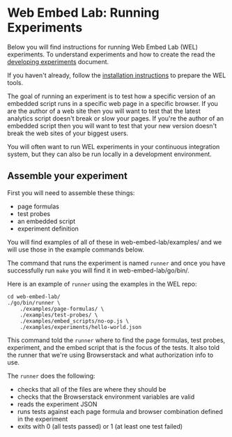 # Web Embed Lab: Running Experiments

Below you will find instructions for running Web Embed Lab (WEL) experiments. To understand experiments and how to create the read the [developing experiments](EXPERIMENT_DEVELOPMENT.md) document.

If you haven't already, follow the [installation instructions](INSTALLATION.md) to prepare the WEL tools.

The goal of running an experiment is to test how a specific version of an embedded script runs in a specific web page in a specific browser. If you are the author of a web site then you will want to test that the latest analytics script doesn't break or slow your pages. If you're the author of an embedded script then you will want to test that your new version doesn't break the web sites of your biggest users.

You will often want to run WEL experiments in your continuous integration system, but they can also be run locally in a development environment.

## Assemble your experiment

First you will need to assemble these things:
- page formulas
- test probes
- an embedded script
- experiment definition

You will find examples of all of these in web-embed-lab/examples/ and we will use those in the example commands below.

The command that runs the experiment is named `runner` and once you have successfully run `make` you will find it in web-embed-lab/go/bin/.

Here is an example of `runner` using the examples in the WEL repo:

	cd web-embed-lab/
	./go/bin/runner \
		./examples/page-formulas/ \
		./examples/test-probes/ \
		./examples/embed_scripts/no-op.js \
		./examples/experiments/hello-world.json

This command told the `runner` where to find the page formulas, test probes, experiment, and the embed script that is the focus of the tests. It also told the runner that we're using Browserstack and what authorization info to use.

The `runner` does the following:
- checks that all of the files are where they should be
- checks that the Browserstack environment variables are valid
- reads the experiment JSON
- runs tests against each page formula and browser combination defined in the experiment
- exits with 0 (all tests passed) or 1 (at least one test failed)


